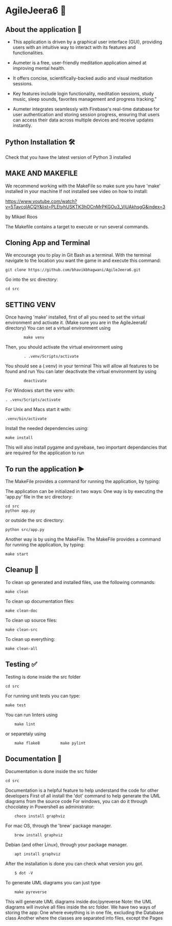 # AgileJeera6 🚀

## About the application 📱
- This application is driven by a graphical user interface (GUI), providing users with an intuitive way to interact with its features and functionalities.

- Aumeter is a free, user-friendly meditation application aimed at improving mental health.

- It offers concise, scientifically-backed audio and visual meditation sessions.

- Key features include login functionality, meditation sessions, study music,  sleep sounds, favorites management and progress tracking."

- Aumeter integrates seamlessly with Firebase's real-time database for user authentication and storing session progress, ensuring that users can access their data across multiple devices and receive updates instantly.

## Python Installation 🛠️
Check that you have the latest version of Python 3 installed

## MAKE AND MAKEFILE

We recommend working with the MakeFile so make sure you have 'make' installed in your machine
If not installed see video on how to install:

https://www.youtube.com/watch?v=5TavcolACQY&list=PLEtyhUSKTK3hOCnMrPKGOu3_VjUAkhsgG&index=3

by Mikael Roos

The Makefile contains a target to execute or run several commands.

## Cloning App and Terminal

We encourage you to play in Git Bash as a terminal. 
With the terminal navigate to the location you want the game in and execute this command:

    git clone https://github.com/bhavikbhagwani/AgileJeera6.git



Go into the src directory:

    cd src 

## SETTING VENV

Once having 'make' installed, first of all you need to set the virtual environment and activate it. 
(Make sure you are in the AgileJeera6/ directory)
You can set a virtual environment using 

            make venv

Then, you should activate the virtual environment using

            . .venv/Scripts/activate

You should see a (.venv) in your terminal
This will allow all features to be found and run
You can later deactivate the virtual environment by using

            deactivate

For Windows start the venv with:

    . .venv/Scripts/activate

For Unix and Macs start it with:

    .venv/bin/activate

Install the needed dependencies using: 

    make install

This will also install pygame and pyrebase, two important
dependancies that are required for the application to run


## To run the application ▶️
The MakeFile provides a command for running the application, by typing:

The application can be initialized in two ways:
One way is by executing the 'app.py' file in the src directory:

    cd src
    python app.py

or outside the src directory:

    python src/app.py

Another way is by using the MakeFile. The MakeFile provides a
command for running the application, by typing:

    make start

## Cleanup 🧹

To clean up generated and installed files, use the following commands:

    make clean

To clean up documentation files:

    make clean-doc

To clean up source files:

    make clean-src

To clean up everything:

    make clean-all

## Testing ✅
Testing is done inside the src folder

    cd src

For running unit tests you can type:

    make test

You can run linters using

        make lint

or separetaly using

        make flake8         make pylint

## Documentation 📄
Documentation is done inside the src folder

    cd src
    
Documentation is a helpful feature to help understand the code for other developers
First of all install the 'dot' command  to help generate the UML diagrams from the source code
For windows, you can do it through chocolatey in Powershell as administrator:

        choco install graphviz

For mac OS, through the 'brew' package manager.

        brew install graphviz

Debian (and other Linux), through your package manager.

        apt install graphviz

After the installation is done you can check what version you got.

        $ dot -V

To generate UML diagrams you can just type

        make pyreverse

This will generate UML diagrams inside doc/pyreverse
Note: the UML diagrams will involve all files inside the src folder.
We have two ways of storing the app:
One where eveything is in one file, excluding the Database class
Another where the classes are separated into files, except the Pages
